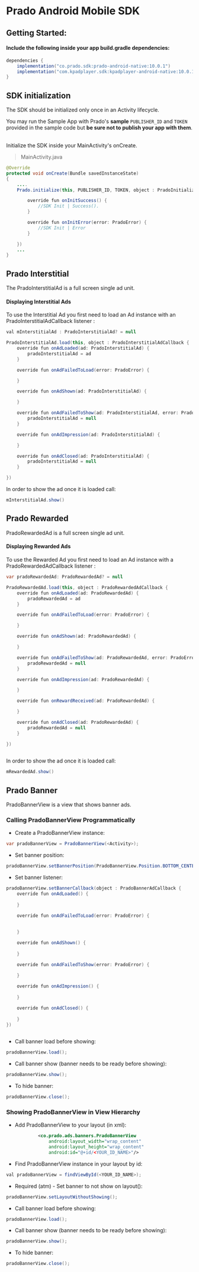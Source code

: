 # Prado Android Mobile SDK

## Getting Started:

#### Include the following inside your app build.gradle dependencies:
```groovy
dependencies {
    implementation("co.prado.sdk:prado-android-native:10.0.1")
    implementation("com.kpadplayer.sdk:kpadplayer-android-native:10.0.1")
}
``` 

## SDK initialization
The SDK should be initialized only once in an Activity lifecycle. 

You may run the Sample App with Prado's <B>sample</B> `PUBLISHER_ID` and `TOKEN` provided in the sample code but <B>be sure not to publish your app with them</B>. 

</br>
Initialize the SDK inside your MainActivity's onCreate.

> MainActivity.java

```java
@Override 
protected void onCreate(Bundle savedInstanceState)
{
    ....
    Prado.initialize(this, PUBLISHER_ID, TOKEN, object : PradoInitializationListener {

        override fun onInitSuccess() {
            //SDK Init | Success().
        }

        override fun onInitError(error: PradoError) {
            //SDK Init | Error
        }

    })    
    ...
}
```

## Prado Interstitial
The PradoInterstitialAd is a full screen single ad unit.

#### Displaying Interstitial Ads

To use the Interstitial Ad you first need to load an Ad instance with an PradoInterstitialAdCallback listener :

```java
val mInterstitialAd : PradoInterstitialAd? = null

PradoInterstitialAd.load(this, object : PradoInterstitialAdCallback {
    override fun onAdLoaded(ad: PradoInterstitialAd) {
        pradoInterstitialAd = ad
    }

    override fun onAdFailedToLoad(error: PradoError) {

    }

    override fun onAdShown(ad: PradoInterstitialAd) {

    }

    override fun onAdFailedToShow(ad: PradoInterstitialAd, error: PradoError) {
        pradoInterstitialAd = null
    }

    override fun onAdImpression(ad: PradoInterstitialAd) {

    }

    override fun onAdClosed(ad: PradoInterstitialAd) {
        pradoInterstitialAd = null
    }

})  

```

In order to show the ad once it is loaded call:

```java
mInterstitialAd.show()
```

## Prado Rewarded
PradoRewardedAd is a full screen single ad unit.

#### Displaying Rewarded Ads

To use the Rewarded Ad you first need to load an Ad instance with a PradoRewardedAdCallback listener :

```java
var pradoRewardedAd: PradoRewardedAd? = null

PradoRewardedAd.load(this, object : PradoRewardedAdCallback {
    override fun onAdLoaded(ad: PradoRewardedAd) {
        pradoRewardedAd = ad
    }

    override fun onAdFailedToLoad(error: PradoError) {

    }

    override fun onAdShown(ad: PradoRewardedAd) {

    }

    override fun onAdFailedToShow(ad: PradoRewardedAd, error: PradoError) {
        pradoRewardedAd = null
    }

    override fun onAdImpression(ad: PradoRewardedAd) {

    }

    override fun onRewardReceived(ad: PradoRewardedAd) {

    }

    override fun onAdClosed(ad: PradoRewardedAd) {
        pradoRewardedAd = null
    }

})
    
```



In order to show the ad once it is loaded call:

```java
mRewardedAd.show()
```

## Prado Banner

PradoBannerView is a view that shows banner ads.
 
### Calling PradoBannerView Programmatically

* Create a PradoBannerView instance:
```java
var pradoBannerView = PradoBannerView(<Activity>); 
```

* Set banner position:
```java
pradoBannerView.setBannerPosition(PradoBannerView.Position.BOTTOM_CENTER); 
```

* Set banner listener:
```java 
pradoBannerView.setBannerCallback(object : PradoBannerAdCallback {
    override fun onAdLoaded() {
       
    }

    override fun onAdFailedToLoad(error: PradoError) {
      
      
    }

    override fun onAdShown() {
        
    }

    override fun onAdFailedToShow(error: PradoError) {
        
    }

    override fun onAdImpression() {
        
    }

    override fun onAdClosed() {
        
    }
})
    
```

* Call banner load before showing:
```java
pradoBannerView.load(); 
```

* Call banner show (banner needs to be ready before showing):

```java
pradoBannerView.show(); 
```

* To hide banner:
```java
pradoBannerView.close(); 
```

### Showing PradoBannerView in View Hierarchy
* Add PradoBannerView to your layout (in xml):
```xml
            <co.prado.ads.banners.PradoBannerView
                android:layout_width="wrap_content"
                android:layout_height="wrap_content"
                android:id="@+id/<YOUR_ID_NAME>"/>
``` 

* Find PradoBannerView instance in your layout by id:
```java
val pradoBannerView = findViewById(<YOUR_ID_NAME>); 
```



* Required (atm) - Set banner to not show on layout():
```java
pradoBannerView.setLayoutWithoutShowing(); 
```

* Call banner load before showing:
```java
pradoBannerView.load(); 
```

* Call banner show (banner needs to be ready before showing):

```java
pradoBannerView.show(); 
```

* To hide banner:
```java
pradoBannerView.close(); 
```
